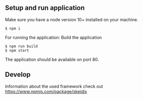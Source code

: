 ## Setup and run application
Make sure you have a node version 10+ installed on your machine.

```
$ npm i
```

For running the application:
Build the application
```
$ npm run build
$ npm start
```

The application should be available on port 80.

## Develop
Information about the used framework check out  
https://www.npmjs.com/package/skeidjs

